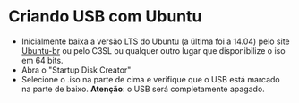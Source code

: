 # Criando USB com Ubuntu

  - Inicialmente baixa a versão LTS do Ubuntu (a última foi a 14.04) pelo
    site [Ubuntu-br](http://ubuntu-br.org/download) ou pelo C3SL ou
    qualquer outro lugar que disponibilize o iso em 64 bits.
  - Abra o "Startup Disk Creator"
  - Selecione o .iso na parte de cima e verifique que o USB está marcado na
    parte de baixo. **Atenção**: o USB será completamente apagado.
